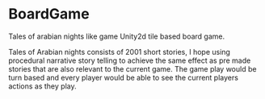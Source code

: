 # BoardGame
Tales of arabian nights like game
 Unity2d tile based board game.

Tales of Arabian nights consists of 2001 short stories,
 I hope using procedural narrative story telling to achieve the 
same effect as pre made stories that are also relevant to the current game. 
The game play would be turn based and every player would be able to see 
the current players actions as they play.
